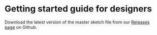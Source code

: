 # Getting started guide for designers

Download the latest version of the master sketch file from our [Releases page](https://github.com/telusdigital/tds/releases) on Github.
